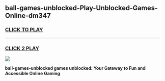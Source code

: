 
## ball-games-unblocked-Play-Unblocked-Games-Online-dm347
<h3>
<a href="https://premium76.site?title=ball-games-unblocked&ref=24A">CLICK TO PLAY</a></h3>
<hr>

<h3>
<a href="https://premium76.site?title=ball-games-unblocked&ref=24A">CLICK 2 PLAY</a>
  
</h3>

<a href="https://premium76.site?title=ball-games-unblocked&ref=24A"><img src="https://clearcache.store/games.png"></a>


**ball-games-unblocked games unblocked: Your Gateway to Fun and Accessible Online Gaming**
